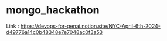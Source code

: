 # mongo_hackathon

Link :
https://devops-for-genai.notion.site/NYC-April-6th-2024-d49776a14c0b48348e7e7048ac0f3a53
